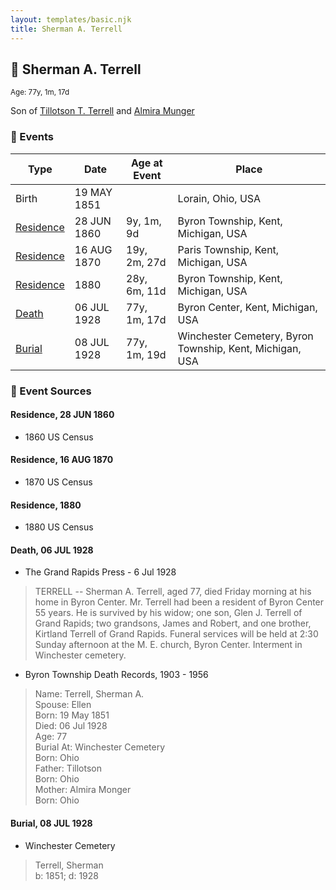 ```yaml
---
layout: templates/basic.njk
title: Sherman A. Terrell
---
```

## 🔵 Sherman A. Terrell
<small>Age: 77y, 1m, 17d</small>

Son of [Tillotson T. Terrell](/people/5/59687792) and [Almira Munger](/people/3/36419408)

### 📆 Events

Type | Date | Age at Event | Place
------ | ------ | ------ | ------
Birth | 19 MAY 1851 |  | Lorain, Ohio, USA
[Residence](#event-event-0) | 28 JUN 1860 | 9y, 1m, 9d | Byron Township, Kent, Michigan, USA
[Residence](#event-event-1) | 16 AUG 1870 | 19y, 2m, 27d | Paris Township, Kent, Michigan, USA
[Residence](#event-event-2) | 1880 | 28y, 6m, 11d | Byron Township, Kent, Michigan, USA
[Death](#event-event-6) | 06 JUL 1928 | 77y, 1m, 17d | Byron Center, Kent, Michigan, USA
[Burial](#event-event-7) | 08 JUL 1928 | 77y, 1m, 19d | Winchester Cemetery, Byron Township, Kent, Michigan, USA

### 📰 Event Sources

#### <a id="event-event-0"></a> Residence, 28 JUN 1860
* 1860 US Census

#### <a id="event-event-1"></a> Residence, 16 AUG 1870
* 1870 US Census

#### <a id="event-event-2"></a> Residence, 1880
* 1880 US Census

#### <a id="event-event-6"></a> Death, 06 JUL 1928
* The Grand Rapids Press  - 6 Jul 1928
>   
  > TERRELL -- Sherman A. Terrell, aged 77, died Friday morning at his home in Byron Center. Mr. Terrell had been a resident of Byron Center 55 years. He is survived by his widow; one son, Glen J. Terrell of Grand Rapids; two grandsons, James and Robert, and one brother, Kirtland Terrell of Grand Rapids. Funeral services will be held at 2:30 Sunday afternoon at the M. E. church, Byron Center. Interment in Winchester cemetery.
* Byron Township Death Records, 1903 - 1956
>   
  > Name: Terrell, Sherman A.  
  > Spouse: Ellen  
  > Born: 19 May 1851  
  > Died: 06 Jul 1928  
  > Age: 77  
  > Burial At: Winchester Cemetery  
  > Born: Ohio  
  > Father: Tillotson  
  > Born: Ohio  
  > Mother: Almira Monger  
  > Born: Ohio

#### <a id="event-event-7"></a> Burial, 08 JUL 1928
* Winchester Cemetery
>   
  > Terrell, Sherman  
  > b: 1851; d: 1928

